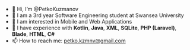 - 👋 Hi, I’m @PetkoKuzmanov
- 🏫 I am a 3rd year Software Engineering student at Swansea University
- 👀 I am interested in Mobile and Web Applications
- 🌱 I have experience with **Kotlin**, **Java**, **XML**, **SQLite**, **PHP (Laravel)**, **Blade**, **HTML**, **C#**
- 📫 How to reach me: petko.kzmnv@gmail.com

<!---
PetkoKuzmanov/PetkoKuzmanov is a ✨ special ✨ repository because its `README.md` (this file) appears on your GitHub profile.
You can click the Preview link to take a look at your changes.
--->
